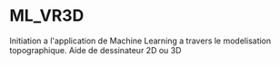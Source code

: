 # ML_VR3D
Initiation a l'application de Machine Learning a travers le modelisation topographique.
Aide de dessinateur 2D ou 3D
